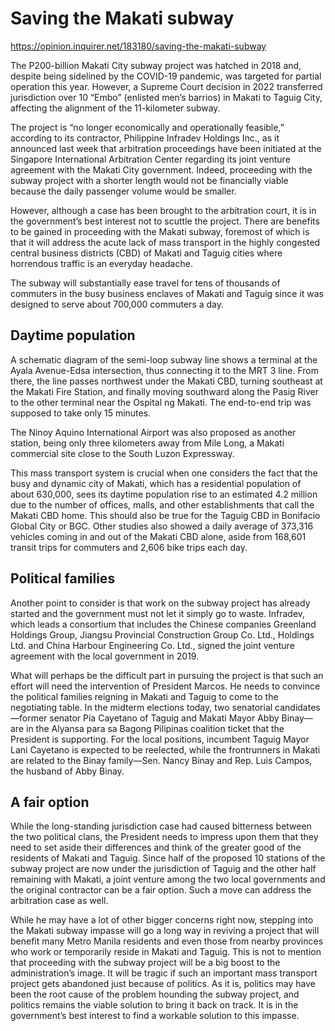 # Saving the Makati subway

https://opinion.inquirer.net/183180/saving-the-makati-subway



The P200-billion Makati City subway project was hatched in 2018 and, despite being sidelined by the COVID-19 pandemic, was targeted for partial operation this year. However, a Supreme Court decision in 2022 transferred jurisdiction over 10 “Embo” (enlisted men’s barrios) in Makati to Taguig City, affecting the alignment of the 11-kilometer subway.

The project is “no longer economically and operationally feasible,” according to its contractor, Philippine Infradev Holdings Inc., as it announced last week that arbitration proceedings have been initiated at the Singapore International Arbitration Center regarding its joint venture agreement with the Makati City government. Indeed, proceeding with the subway project with a shorter length would not be financially viable because the daily passenger volume would be smaller.

However, although a case has been brought to the arbitration court, it is in the government’s best interest not to scuttle the project. There are benefits to be gained in proceeding with the Makati subway, foremost of which is that it will address the acute lack of mass transport in the highly congested central business districts (CBD) of Makati and Taguig cities where horrendous traffic is an everyday headache.

The subway will substantially ease travel for tens of thousands of commuters in the busy business enclaves of Makati and Taguig since it was designed to serve about 700,000 commuters a day.



##  Daytime population



A schematic diagram of the semi-loop subway line shows a terminal at the Ayala Avenue-Edsa intersection, thus connecting it to the MRT 3 line. From there, the line passes northwest under the Makati CBD, turning southeast at the Makati Fire Station, and finally moving southward along the Pasig River to the other terminal near the Ospital ng Makati. The end-to-end trip was supposed to take only 15 minutes.

The Ninoy Aquino International Airport was also proposed as another station, being only three kilometers away from Mile Long, a Makati commercial site close to the South Luzon Expressway.

This mass transport system is crucial when one considers the fact that the busy and dynamic city of Makati, which has a residential population of about 630,000, sees its daytime population rise to an estimated 4.2 million due to the number of offices, malls, and other establishments that call the Makati CBD home. This should also be true for the Taguig CBD in Bonifacio Global City or BGC. Other studies also showed a daily average of 373,316 vehicles coming in and out of the Makati CBD alone, aside from 168,601 transit trips for commuters and 2,606 bike trips each day.



##  Political families



Another point to consider is that work on the subway project has already started and the government must not let it simply go to waste. Infradev, which leads a consortium that includes the Chinese companies Greenland Holdings Group, Jiangsu Provincial Construction Group Co. Ltd., Holdings Ltd. and China Harbour Engineering Co. Ltd., signed the joint venture agreement with the local government in 2019.

What will perhaps be the difficult part in pursuing the project is that such an effort will need the intervention of President Marcos. He needs to convince the political families reigning in Makati and Taguig to come to the negotiating table. In the midterm elections today, two senatorial candidates—former senator Pia Cayetano of Taguig and Makati Mayor Abby Binay—are in the Alyansa para sa Bagong Pilipinas coalition ticket that the President is supporting. For the local positions, incumbent Taguig Mayor Lani Cayetano is expected to be reelected, while the frontrunners in Makati are related to the Binay family—Sen. Nancy Binay and Rep. Luis Campos, the husband of Abby Binay.



##  A fair option



While the long-standing jurisdiction case had caused bitterness between the two political clans, the President needs to impress upon them that they need to set aside their differences and think of the greater good of the residents of Makati and Taguig. Since half of the proposed 10 stations of the subway project are now under the jurisdiction of Taguig and the other half remaining with Makati, a joint venture among the two local governments and the original contractor can be a fair option. Such a move can address the arbitration case as well.

While he may have a lot of other bigger concerns right now, stepping into the Makati subway impasse will go a long way in reviving a project that will benefit many Metro Manila residents and even those from nearby provinces who work or temporarily reside in Makati and Taguig. This is not to mention that proceeding with the subway project will be a big boost to the administration’s image. It will be tragic if such an important mass transport project gets abandoned just because of politics. As it is, politics may have been the root cause of the problem hounding the subway project, and politics remains the viable solution to bring it back on track. It is in the government’s best interest to find a workable solution to this impasse.
